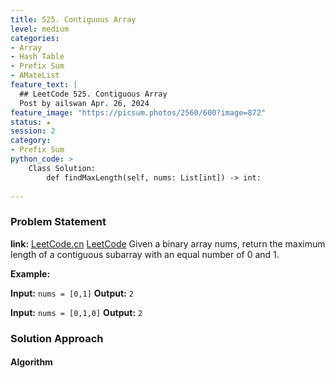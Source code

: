 ```yaml
---
title: 525. Contiguous Array
level: medium
categories:
- Array
- Hash Table
- Prefix Sum
- AMateList
feature_text: |
  ## LeetCode 525. Contiguous Array
  Post by ailswan Apr. 26, 2024
feature_image: "https://picsum.photos/2560/600?image=872"
status: ★
session: 2
category:
- Prefix Sum
python_code: >
    Class Solution:
        def findMaxLength(self, nums: List[int]) -> int:
                      
---
```


### Problem Statement
**link:**
[LeetCode.cn](https://leetcode.cn/problems/contiguous-array/)
[LeetCode](https://leetcode.com/contiguous-array/)
Given a binary array nums, return the maximum length of a contiguous subarray with an equal number of 0 and 1.



**Example:**

**Input:** `nums = [0,1]`
**Output:** `2`

**Input:** `nums = [0,1,0]`
**Output:** `2`
 
 
### Solution Approach
 
#### Algorithm
 